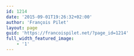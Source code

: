 ```yaml
---
id: 1214
date: '2015-09-01T19:26:32+02:00'
author: 'François Pilet'
layout: page
guid: 'https://francoispilet.net/?page_id=1214'
full_width_featured_image:
    - '1'
---
```



